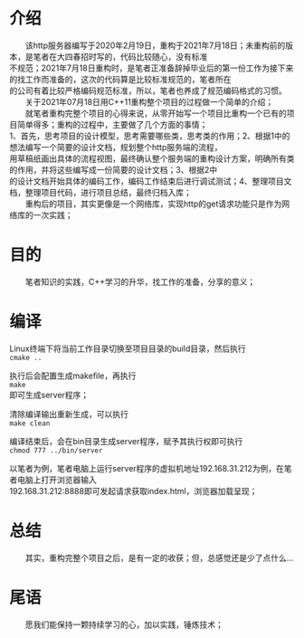 
# 介绍
&emsp;&emsp;该http服务器编写于2020年2月19日，重构于2021年7月18日；未重构前的版本，是笔者在大四春招时写的，代码比较随心，没有标准  
不规范；2021年7月18日重构时，是笔者正准备辞掉毕业后的第一份工作为接下来的找工作而准备的，这次的代码算是比较标准规范的，笔者所在  
的公司有着比较严格编码规范标准，所以，笔者也养成了规范编码格式的习惯。  
&emsp;&emsp;关于2021年07月18日用C++11重构整个项目的过程做一个简单的介绍；  
&emsp;&emsp;就笔者重构完整个项目的心得来说，从零开始写一个项目比重构一个已有的项目简单得多；重构的过程中，主要做了几个方面的事情；  
1、首先，思考项目的设计模型，思考需要哪些类，思考类的作用；2、根据1中的想法编写一个简要的设计文档，规划整个http服务端的流程，  
用草稿纸画出具体的流程视图，最终确认整个服务端的重构设计方案，明确所有类的作用，并将这些编写成一份简要的设计文档；3、根据2中  
的设计文档开始具体的编码工作，编码工作结束后进行调试测试；4、整理项目文档，整理项目代码，进行项目总结，最终归档入库；  
&emsp;&emsp;重构后的项目，其实更像是一个网络库，实现http的get请求功能只是作为网络库的一次实践；  

# 目的
&emsp;&emsp;笔者知识的实践，C++学习的升华，找工作的准备，分享的意义；  

# 编译
Linux终端下将当前工作目录切换至项目目录的build目录，然后执行  
`cmake ..`  

执行后会配置生成makefile，再执行  
`make`  
即可生成server程序；  

清除编译输出重新生成，可以执行  
`make clean`  
  
编译结束后，会在bin目录生成server程序，赋予其执行权即可执行  
`chmod 777 ../bin/server`  
  
以笔者为例，笔者电脑上运行server程序的虚拟机地址192.168.31.212为例，在笔者电脑上打开浏览器输入  
192.168.31.212:8888即可发起请求获取index.html，浏览器加载呈现；  
  
# 总结
&emsp;&emsp;其实，重构完整个项目之后，是有一定的收获；但，总感觉还是少了点什么...  
  
# 尾语
&emsp;&emsp;愿我们能保持一颗持续学习的心，加以实践，锤炼技术；